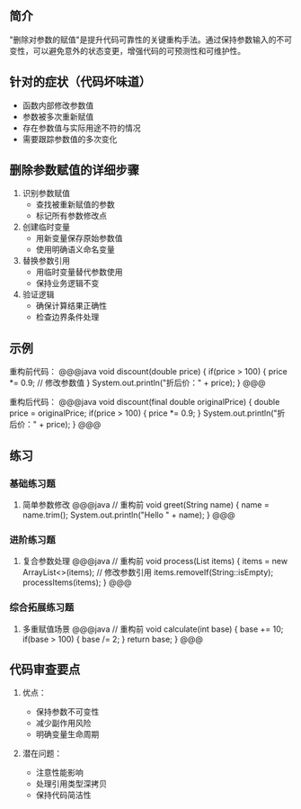 ## 简介
"删除对参数的赋值"是提升代码可靠性的关键重构手法。通过保持参数输入的不可变性，可以避免意外的状态变更，增强代码的可预测性和可维护性。

## 针对的症状（代码坏味道）
- 函数内部修改参数值
- 参数被多次重新赋值
- 存在参数值与实际用途不符的情况
- 需要跟踪参数值的多次变化

## 删除参数赋值的详细步骤
1. 识别参数赋值
   - 查找被重新赋值的参数
   - 标记所有参数修改点
2. 创建临时变量
   - 用新变量保存原始参数值
   - 使用明确语义命名变量
3. 替换参数引用
   - 用临时变量替代参数使用
   - 保持业务逻辑不变
4. 验证逻辑
   - 确保计算结果正确性
   - 检查边界条件处理

## 示例
重构前代码：
@@@java
void discount(double price) {
    if(price > 100) {
        price *= 0.9; // 修改参数值
    }
    System.out.println("折后价：" + price);
}
@@@

重构后代码：
@@@java
void discount(final double originalPrice) {
    double price = originalPrice;
    if(price > 100) {
        price *= 0.9;
    }
    System.out.println("折后价：" + price);
}
@@@

## 练习
### 基础练习题
1. 简单参数修改
@@@java
// 重构前
void greet(String name) {
    name = name.trim();
    System.out.println("Hello " + name);
}
@@@

### 进阶练习题
1. 复合参数处理
@@@java
// 重构前
void process(List<String> items) {
    items = new ArrayList<>(items); // 修改参数引用
    items.removeIf(String::isEmpty);
    processItems(items);
}
@@@

### 综合拓展练习题
1. 多重赋值场景
@@@java
// 重构前
void calculate(int base) {
    base += 10;
    if(base > 100) {
        base /= 2;
    }
    return base;
}
@@@

## 代码审查要点
1. 优点：
   - 保持参数不可变性
   - 减少副作用风险
   - 明确变量生命周期

2. 潜在问题：
   - 注意性能影响
   - 处理引用类型深拷贝
   - 保持代码简洁性
